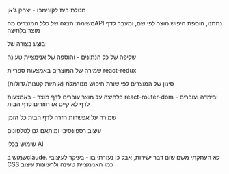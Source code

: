 מטלת בית לקונימבו - יצחק ג'אן

משימה: הצגה של כלל המוצרים מהAPI נתתנו, הוספת חיפוש מוצר לפי שם, ומעבר לדף מוצר בלחיצה

בוצע בצורה של:

שליפה של כל הנתונים - והוספה של אנימציית טעינה

שמירה של המוצרים באמצעות ספריית react-redux

סינון של המוצרים לפי שורת חיפוש מנורמלת (אותיות קטנות/גדולות)

בלחיצה על מוצר עוברים לדף מוצר - באמצעות react-router-dom - ובימדה ועוברים לדף לא קיים אז חוזרים לדף הבית

שמירה על אפשרות חזרה לדף הבית כל הזמן

עיצוב רספונסיבי ומותאם גם לטלפונים

שימוש בכלי AI

שמוש בclaude. לא העתקתי משם שום דבר ישירות, אבל כן נעזרתי בו - בעיקר לעיצובי CSS כמו האנימציית טעינה ולרעיונות עיצוב